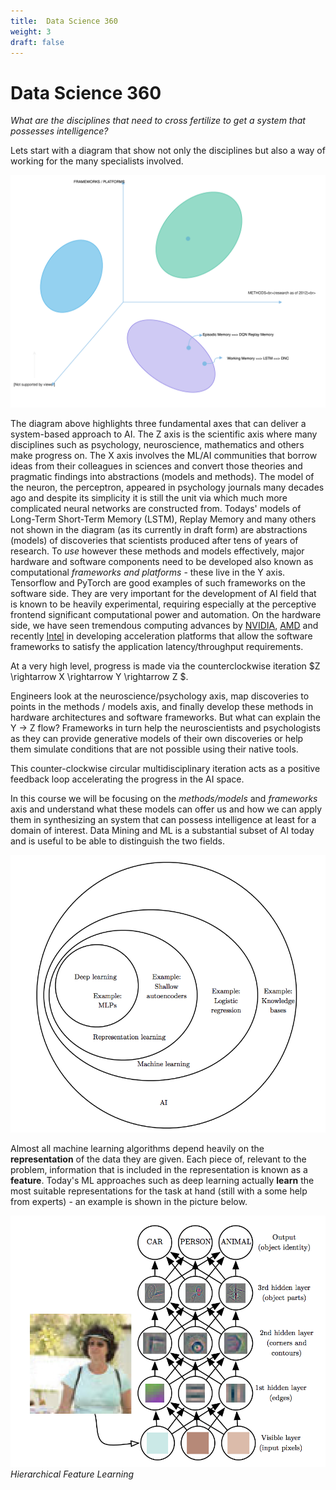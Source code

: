 ```yaml
---
title:  Data Science 360
weight: 3
draft: false
---
```


# Data Science 360

_What are the disciplines that need to cross fertilize to get a system that possesses intelligence?_

Lets start with a diagram that show not only the disciplines but also a way of working for the many specialists involved.

![axes-ml-development](images/axes-ml-development.svg)

The diagram above highlights three fundamental axes that can deliver a system-based approach to AI. The Z axis is the scientific axis where many disciplines such as psychology, neuroscience, mathematics and others make progress on. The X axis involves the ML/AI communities that borrow ideas from their colleagues in sciences and convert those theories and pragmatic findings into abstractions (models and methods). The model of the neuron, the perceptron, appeared in psychology journals many decades ago and despite its simplicity it is still the unit via which much more complicated neural networks are constructed from.  Todays' models of Long-Term Short-Term Memory (LSTM), Replay Memory and many others not shown in the diagram (as its currently in draft form) are abstractions (models) of discoveries that scientists produced after tens of years of research.  To *use* however these methods and models effectively, major hardware and software components need to be developed also known as computational _frameworks and platforms_ - these live in the Y axis.  Tensorflow and PyTorch are good examples of such frameworks on the software side. They are very important for the development of AI field that is known to be heavily experimental, requiring especially at the perceptive frontend significant computational power and automation. On the hardware side, we have seen tremendous computing advances by [NVIDIA](https://developer.nvidia.com/cuda-zone), [AMD](https://www.amd.com/en/graphics/servers-radeon-instinct-deep-learning) and recently [Intel](https://www.intel.com/content/www/us/en/artificial-intelligence/overview.html) in developing acceleration platforms that allow the software frameworks to satisfy the application latency/throughput requirements. 

At a very high level, progress is made via the counterclockwise iteration $Z  \rightarrow X  \rightarrow Y  \rightarrow Z $. 

Engineers look at the neuroscience/psychology axis,  map discoveries to points in the methods / models axis, and finally develop these methods in hardware architectures and software frameworks. But what can explain the Y -> Z flow? Frameworks in turn help the neuroscientists and psychologists as they can provide generative models of their own discoveries or help them simulate conditions that are not possible using their native tools. 

This counter-clockwise circular multidisciplinary iteration acts as a positive feedback loop accelerating the progress in the AI space.

In this course we will be focusing on the *methods/models* and *frameworks* axis and understand what these models can offer us and how we can apply them in synthesizing an system that can possess intelligence at least for a domain of interest. Data Mining and ML is a substantial subset of AI today and is useful to be able to distinguish the two fields. 

![ml-ai-categorization](images/ml-ai-categorization.png#center)

Almost all machine learning algorithms depend heavily on the **representation** of the data they are given.  Each piece of, relevant to the problem, information that is included in the representation is known as a **feature**. Today's ML approaches such as deep learning actually **learn** the most suitable representations for the task at hand (still with a some help from experts) - an example is shown in the picture below. 

![Hierarchical Features](images/hierarchical-features-classification.png#center)
*Hierarchical Feature Learning*